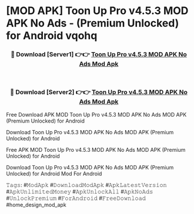 # [MOD APK] Toon Up Pro v4.5.3 MOD APK No Ads - (Premium Unlocked) for Android vqohq



<div align="center">
<h3>🔴 Download [Server1] 👉👉 <a href="https://momento.my/?title=Toon_Up_Pro_v4.5.3_MOD_APK_No_Ads">Toon Up Pro v4.5.3 MOD APK No Ads Mod Apk</a></h3><br>

<h3>🔴 Download [Server2] 👉👉 <a href="https://momento.my/?title=Toon_Up_Pro_v4.5.3_MOD_APK_No_Ads">Toon Up Pro v4.5.3 MOD APK No Ads Mod Apk</a></h3>
</div>



Free Download APK MOD Toon Up Pro v4.5.3 MOD APK No Ads MOD APK (Premium Unlocked) for Android

Download Toon Up Pro v4.5.3 MOD APK No Ads MOD APK (Premium Unlocked) for Android

Free APK MOD Toon Up Pro v4.5.3 MOD APK No Ads MOD APK (Premium Unlocked) for Android

Download Toon Up Pro v4.5.3 MOD APK No Ads MOD APK (Premium Unlocked) for Android Mod For Android

𝚃𝚊𝚐𝚜: #𝙼𝚘𝚍𝙰𝚙𝚔 #𝙳𝚘𝚠𝚗𝚕𝚘𝚊𝚍𝙼𝚘𝚍𝙰𝚙𝚔 #𝙰𝚙𝚔𝙻𝚊𝚝𝚎𝚜𝚝𝚅𝚎𝚛𝚜𝚒𝚘𝚗 #𝙰𝚙𝚔𝚄𝚗𝚕𝚒𝚖𝚒𝚝𝚎𝚍𝙼𝚘𝚗𝚎𝚢 #𝙰𝚙𝚔𝚄𝚗𝚕𝚘𝚌𝚔𝙰𝚕𝚕 #𝙰𝚙𝚔𝙽𝚘𝙰𝚍𝚜 #𝚄𝚗𝚕𝚘𝚌𝚔𝙿𝚛𝚎𝚖𝚒𝚞𝚖 #𝙵𝚘𝚛𝙰𝚗𝚍𝚛𝚘𝚒𝚍 #𝙵𝚛𝚎𝚎𝙳𝚘𝚠𝚗𝚕𝚘𝚊𝚍 #home_design_mod_apk
